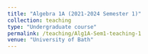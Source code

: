 ```yaml
---
title: "Algebra 1A (2021-2024 Semester 1)"
collection: teaching
type: "Undergraduate course"
permalink: /teaching/Alg1A-Sem1-teaching-1
venue: "University of Bath"
---
```

